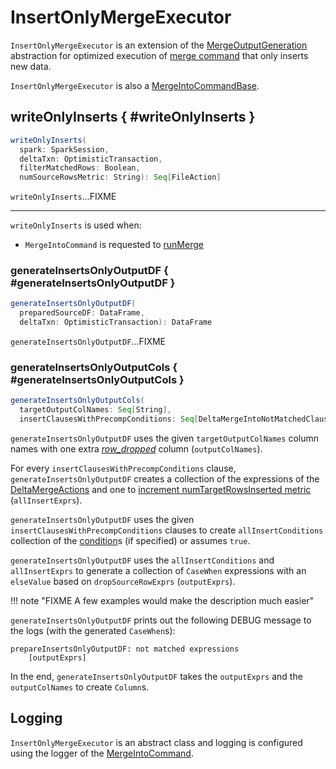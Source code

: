 # InsertOnlyMergeExecutor

`InsertOnlyMergeExecutor` is an extension of the [MergeOutputGeneration](MergeOutputGeneration.md) abstraction for optimized execution of [merge command](index.md) that only inserts new data.

`InsertOnlyMergeExecutor` is also a [MergeIntoCommandBase](MergeIntoCommandBase.md).

## writeOnlyInserts { #writeOnlyInserts }

```scala
writeOnlyInserts(
  spark: SparkSession,
  deltaTxn: OptimisticTransaction,
  filterMatchedRows: Boolean,
  numSourceRowsMetric: String): Seq[FileAction]
```

`writeOnlyInserts`...FIXME

---

`writeOnlyInserts` is used when:

* `MergeIntoCommand` is requested to [runMerge](MergeIntoCommand.md#runMerge)

### generateInsertsOnlyOutputDF { #generateInsertsOnlyOutputDF }

```scala
generateInsertsOnlyOutputDF(
  preparedSourceDF: DataFrame,
  deltaTxn: OptimisticTransaction): DataFrame
```

`generateInsertsOnlyOutputDF`...FIXME

### generateInsertsOnlyOutputCols { #generateInsertsOnlyOutputCols }

```scala
generateInsertsOnlyOutputCols(
  targetOutputColNames: Seq[String],
  insertClausesWithPrecompConditions: Seq[DeltaMergeIntoNotMatchedClause]): Seq[Column]
```

`generateInsertsOnlyOutputDF` uses the given `targetOutputColNames` column names with one extra [_row_dropped_](MergeIntoCommandBase.md#ROW_DROPPED_COL) column (`outputColNames`).

For every `insertClausesWithPrecompConditions` clause, `generateInsertsOnlyOutputDF` creates a collection of the expressions of the [DeltaMergeActions](DeltaMergeIntoClause.md#resolvedActions) and one to [increment numTargetRowsInserted metric](MergeIntoCommandBase.md#incrementMetricAndReturnBool) (`allInsertExprs`).

`generateInsertsOnlyOutputDF` uses the given `insertClausesWithPrecompConditions` clauses to create `allInsertConditions` collection of the [condition](DeltaMergeIntoClause.md#condition)s (if specified) or assumes `true`.

`generateInsertsOnlyOutputDF` uses the `allInsertConditions` and `allInsertExprs` to generate a collection of `CaseWhen` expressions with an `elseValue` based on `dropSourceRowExprs` (`outputExprs`).

!!! note "FIXME A few examples would make the description much easier"

`generateInsertsOnlyOutputDF` prints out the following DEBUG message to the logs (with the generated `CaseWhen`s):

```text
prepareInsertsOnlyOutputDF: not matched expressions
    [outputExprs]
```

In the end, `generateInsertsOnlyOutputDF` takes the `outputExprs` and the `outputColNames` to create `Column`s.

## Logging

`InsertOnlyMergeExecutor` is an abstract class and logging is configured using the logger of the [MergeIntoCommand](MergeIntoCommand.md#logging).
